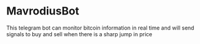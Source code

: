 # MavrodiusBot
  This telegram bot can monitor bitcoin information in real time and will send signals to buy and sell when there is a sharp jump in price
